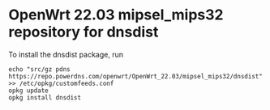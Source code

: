 OpenWrt 22.03 mipsel_mips32 repository for dnsdist
========

To install the dnsdist package, run

```
echo "src/gz pdns https://repo.powerdns.com/openwrt/OpenWrt_22.03/mipsel_mips32/dnsdist" >> /etc/opkg/customfeeds.conf
opkg update
opkg install dnsdist
```
